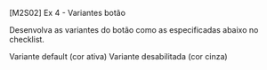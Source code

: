 [M2S02] Ex 4 - Variantes botão

Desenvolva as variantes do botão como as especificadas abaixo no checklist.

Variante default (cor ativa)
Variante desabilitada (cor cinza)
